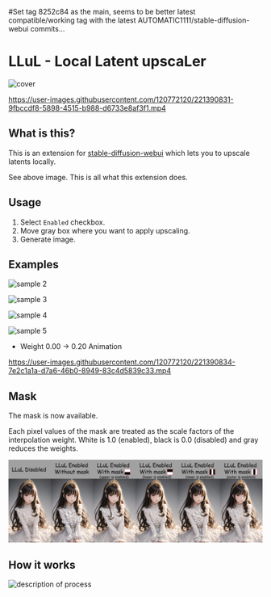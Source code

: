 #Set tag 8252c84 as the main, seems to be better latest compatible/working tag with the latest AUTOMATIC1111/stable-diffusion-webui commits...

# LLuL - Local Latent upscaLer

![cover](./images/cover.jpg)

https://user-images.githubusercontent.com/120772120/221390831-9fbccdf8-5898-4515-b988-d6733e8af3f1.mp4

## What is this?

This is an extension for [stable-diffusion-webui](https://github.com/AUTOMATIC1111/stable-diffusion-webui) which lets you to upscale latents locally.

See above image. This is all what this extension does.

## Usage

1. Select `Enabled` checkbox.
2. Move gray box where you want to apply upscaling.
3. Generate image.

## Examples

![sample 2](./images/sample1.jpg)

![sample 3](./images/sample2.jpg)

![sample 4](./images/sample3.jpg)

![sample 5](./images/sample4.jpg)

- Weight 0.00 -> 0.20 Animation

https://user-images.githubusercontent.com/120772120/221390834-7e2c1a1a-d7a6-46b0-8949-83c4d5839c33.mp4

## Mask

The mask is now available. 

Each pixel values of the mask are treated as the scale factors of the interpolation weight. White is 1.0 (enabled), black is 0.0 (disabled) and gray reduces the weights.

![mask sample](./images/mask_effect.jpg)

## How it works

![description of process](./images/desc.png)

